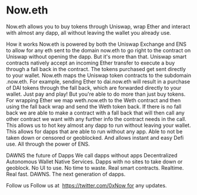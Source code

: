 # Now.eth
Now.eth allows you to buy tokens through Uniswap, wrap Ether and interact with almost any dapp, all without leaving the wallet you already use.

How it works
Now.eth is powered by both the Uniswap Exchange and ENS to allow for any eth sent to the domain now.eth to go right to the contract on Uniswap without opening the dapp. But it's more than that.
Uniswap smart contracts natively accept an incoming Ether transfer to execute a buy through a fall back in the contract. The tokens purchased get sent directly to your wallet. Now.eth maps the Uniswap token contracts to the subdomain <token>.now.eth. For example, sending Ether to dai.now.eth will result in a purchase of DAI tokens through the fall back, which are forwarded directly to your wallet. Just pay and play!
But you're able to do more than just buy tokens. For wrapping Ether we map weth.now.eth to the Weth contract and then using the fall back wrap and send the Weth token back.
If there is no fall back we are able to make a contract with a fall back that will then call any other contract we want with any further info the contract needs in the call. This allows us to hot key almost any dapp to run without leaving your wallet.
This allows for dapps that are able to run without any app. Able to not be taken down or censored or geoblocked. And allows instant and easy Defi use. All through the power of ENS.

DAWNS the future of Dapps
We call dapps without apps Decentralized Autonomous Wallet Native Services. Dapps with no sites to take down or geoblock. No UI to use. No time to waste. Real smart contracts. Realtime. Real fast.
DAWNS. The next generation of dapps.

Follow us
Follow us at  https://twitter.com/0xNow for any updates.
